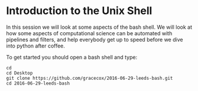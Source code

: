 # Introduction to the Unix Shell

In this session we will look at some aspects
of the bash shell. We will look at how some
aspects of computational science can be 
automated with pipelines and filters, and help everybody
get up to speed before we dive into python after coffee.

To get started you should open a bash shell
and type:

```
cd
cd Desktop
git clone https://github.com/gracecox/2016-06-29-leeds-bash.git
cd 2016-06-29-leeds-bash
